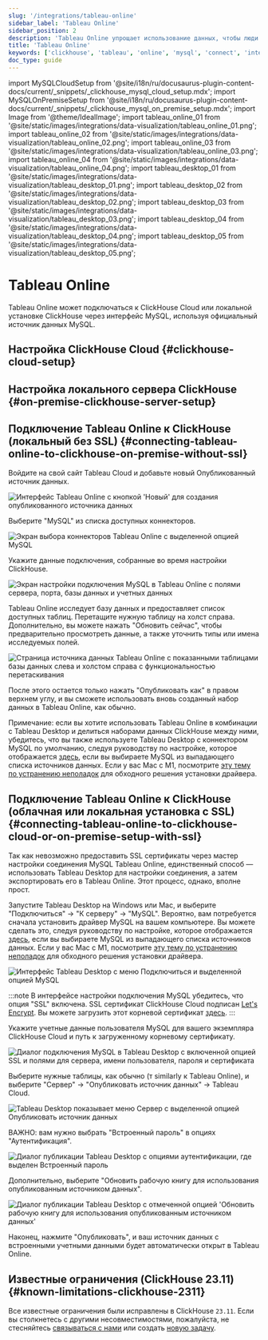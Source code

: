 ```yaml
---
slug: '/integrations/tableau-online'
sidebar_label: 'Tableau Online'
sidebar_position: 2
description: 'Tableau Online упрощает использование данных, чтобы люди могли быстрее'
title: 'Tableau Online'
keywords: ['clickhouse', 'tableau', 'online', 'mysql', 'connect', 'integrate', 'ui']
doc_type: guide
---
```

import MySQLCloudSetup from '@site/i18n/ru/docusaurus-plugin-content-docs/current/_snippets/_clickhouse_mysql_cloud_setup.mdx';
import MySQLOnPremiseSetup from '@site/i18n/ru/docusaurus-plugin-content-docs/current/_snippets/_clickhouse_mysql_on_premise_setup.mdx';
import Image from '@theme/IdealImage';
import tableau_online_01 from '@site/static/images/integrations/data-visualization/tableau_online_01.png';
import tableau_online_02 from '@site/static/images/integrations/data-visualization/tableau_online_02.png';
import tableau_online_03 from '@site/static/images/integrations/data-visualization/tableau_online_03.png';
import tableau_online_04 from '@site/static/images/integrations/data-visualization/tableau_online_04.png';
import tableau_desktop_01 from '@site/static/images/integrations/data-visualization/tableau_desktop_01.png';
import tableau_desktop_02 from '@site/static/images/integrations/data-visualization/tableau_desktop_02.png';
import tableau_desktop_03 from '@site/static/images/integrations/data-visualization/tableau_desktop_03.png';
import tableau_desktop_04 from '@site/static/images/integrations/data-visualization/tableau_desktop_04.png';
import tableau_desktop_05 from '@site/static/images/integrations/data-visualization/tableau_desktop_05.png';


# Tableau Online

Tableau Online может подключаться к ClickHouse Cloud или локальной установке ClickHouse через интерфейс MySQL, используя официальный источник данных MySQL.

## Настройка ClickHouse Cloud {#clickhouse-cloud-setup}
<MySQLCloudSetup />

## Настройка локального сервера ClickHouse {#on-premise-clickhouse-server-setup}
<MySQLOnPremiseSetup />

## Подключение Tableau Online к ClickHouse (локальный без SSL) {#connecting-tableau-online-to-clickhouse-on-premise-without-ssl}

Войдите на свой сайт Tableau Cloud и добавьте новый Опубликованный источник данных.

<Image size="md" img={tableau_online_01} alt="Интерфейс Tableau Online с кнопкой 'Новый' для создания опубликованного источника данных" border />
<br/>

Выберите "MySQL" из списка доступных коннекторов.

<Image size="md" img={tableau_online_02} alt="Экран выбора коннекторов Tableau Online с выделенной опцией MySQL" border />
<br/>

Укажите данные подключения, собранные во время настройки ClickHouse.

<Image size="md" img={tableau_online_03} alt="Экран настройки подключения MySQL в Tableau Online с полями сервера, порта, базы данных и учетных данных" border />
<br/>

Tableau Online исследует базу данных и предоставляет список доступных таблиц. Перетащите нужную таблицу на холст справа. Дополнительно, вы можете нажать "Обновить сейчас", чтобы предварительно просмотреть данные, а также уточнить типы или имена исследуемых полей.

<Image size="md" img={tableau_online_04} alt="Страница источника данных Tableau Online с показанными таблицами базы данных слева и холстом справа с функциональностью перетаскивания" border />
<br/>

После этого остается только нажать "Опубликовать как" в правом верхнем углу, и вы сможете использовать вновь созданный набор данных в Tableau Online, как обычно.

Примечание: если вы хотите использовать Tableau Online в комбинации с Tableau Desktop и делиться наборами данных ClickHouse между ними, убедитесь, что вы также используете Tableau Desktop с коннектором MySQL по умолчанию, следуя руководству по настройке, которое отображается [здесь](https://www.tableau.com/support/drivers), если вы выбираете MySQL из выпадающего списка источников данных. Если у вас Mac с M1, посмотрите [эту тему по устранению неполадок](https://community.tableau.com/s/question/0D58b0000Ar6OhvCQE/unable-to-install-mysql-driver-for-m1-mac) для обходного решения установки драйвера.

## Подключение Tableau Online к ClickHouse (облачная или локальная установка с SSL) {#connecting-tableau-online-to-clickhouse-cloud-or-on-premise-setup-with-ssl}

Так как невозможно предоставить SSL сертификаты через мастер настройки соединения MySQL Tableau Online, единственный способ — использовать Tableau Desktop для настройки соединения, а затем экспортировать его в Tableau Online. Этот процесс, однако, вполне прост.

Запустите Tableau Desktop на Windows или Mac, и выберите "Подключиться" -> "К серверу" -> "MySQL". Вероятно, вам потребуется сначала установить драйвер MySQL на вашем компьютере. Вы можете сделать это, следуя руководству по настройке, которое отображается [здесь](https://www.tableau.com/support/drivers), если вы выбираете MySQL из выпадающего списка источников данных. Если у вас Mac с M1, посмотрите [эту тему по устранению неполадок](https://community.tableau.com/s/question/0D58b0000Ar6OhvCQE/unable-to-install-mysql-driver-for-m1-mac) для обходного решения установки драйвера.

<Image size="md" img={tableau_desktop_01} alt="Интерфейс Tableau Desktop с меню Подключиться и выделенной опцией MySQL" border />
<br/>

:::note
В интерфейсе настройки подключения MySQL убедитесь, что опция "SSL" включена. 
SSL сертификат ClickHouse Cloud подписан [Let's Encrypt](https://letsencrypt.org/certificates/). 
Вы можете загрузить этот корневой сертификат [здесь](https://letsencrypt.org/certs/isrgrootx1.pem).
:::

Укажите учетные данные пользователя MySQL для вашего экземпляра ClickHouse Cloud и путь к загруженному корневому сертификату.

<Image size="sm" img={tableau_desktop_02} alt="Диалог подключения MySQL в Tableau Desktop с включенной опцией SSL и полями для сервера, имени пользователя, пароля и сертификата" border />
<br/>

Выберите нужные таблицы, как обычно (т similarly к Tableau Online), 
и выберите "Сервер" -> "Опубликовать источник данных" -> Tableau Cloud.

<Image size="md" img={tableau_desktop_03} alt="Tableau Desktop показывает меню Сервер с выделенной опцией Опубликовать источник данных" border />
<br/>

ВАЖНО: вам нужно выбрать "Встроенный пароль" в опциях "Аутентификация".

<Image size="md" img={tableau_desktop_04} alt="Диалог публикации Tableau Desktop с опциями аутентификации, где выделен Встроенный пароль" border />
<br/>

Дополнительно, выберите "Обновить рабочую книгу для использования опубликованным источником данных".

<Image size="sm" img={tableau_desktop_05} alt="Диалог публикации Tableau Desktop с отмеченной опцией 'Обновить рабочую книгу для использования опубликованным источником данных'" border />
<br/>

Наконец, нажмите "Опубликовать", и ваш источник данных с встроенными учетными данными будет автоматически открыт в Tableau Online.

## Известные ограничения (ClickHouse 23.11) {#known-limitations-clickhouse-2311}

Все известные ограничения были исправлены в ClickHouse `23.11`. Если вы столкнетесь с другими несовместимостями, пожалуйста, не стесняйтесь [связываться с нами](https://clickhouse.com/company/contact) или создать [новую задачу](https://github.com/ClickHouse/ClickHouse/issues).